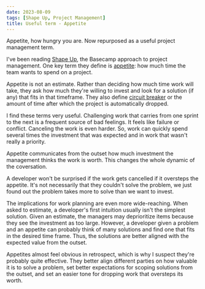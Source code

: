 ```yaml
---
date: 2023-08-09
tags: [Shape Up, Project Management]
title: Useful term - Appetite
---
```


Appetite, how hungry you are. Now repurposed as a useful project management term.
<!--more-->

I've been reading [Shape Up](https://basecamp.com/shapeup), the Basecamp approach to project management. One key term they define is [appetite](https://basecamp.com/shapeup/1.2-chapter-03#setting-the-appetite): how much time the team wants to spend on a project.

Appetite is not an estimate. Rather than deciding how much time work will take, they ask how much they're willing to invest and look for a solution (if any) that fits in that timeframe.
They also define [circuit breaker](https://basecamp.com/shapeup/2.2-chapter-08#the-circuit-breaker) or the amount of time after which the project is automatically dropped.

I find these terms very useful. Challenging work that carries from one sprint to the next is a frequent source of bad feelings. It feels like failure or conflict. Canceling the work is even harder. So, work can quickly spend several times the investment that was expected and in work that wasn't really a priority.

Appetite communicates from the outset how much investment the management thinks the work is worth. This changes the whole dynamic of the coversation.

A developer won't be surprised if the work gets cancelled if it oversteps the appetite. It's not necessarily that they couldn't solve the problem, we just found out the problem takes more to solve than we want to invest. 

The implications for work planning are even more wide-reaching. When asked to estimate, a developer's first intuition usually isn't the simplest solution.
Given an estimate, the managers may deprioritize items because they see the investment as too large. However, a developer given a problem and an appetite can probably think of many solutions and find one that fits in the desired time frame. Thus, the solutions are better aligned with the expected value from the outset.

Appetites almost feel obvious in retrospect, which is why I suspect they're probably quite effective. They better align different parties on how valuable it is to solve a problem, set better expectations for scoping solutions from the outset, and set an easier tone for dropping work that oversteps its worth.